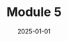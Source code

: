 ---
title: Module 5
linkTitle: Module 5
date: 2025-01-01
type: book
weight: 60
course_module: "true"
--- 